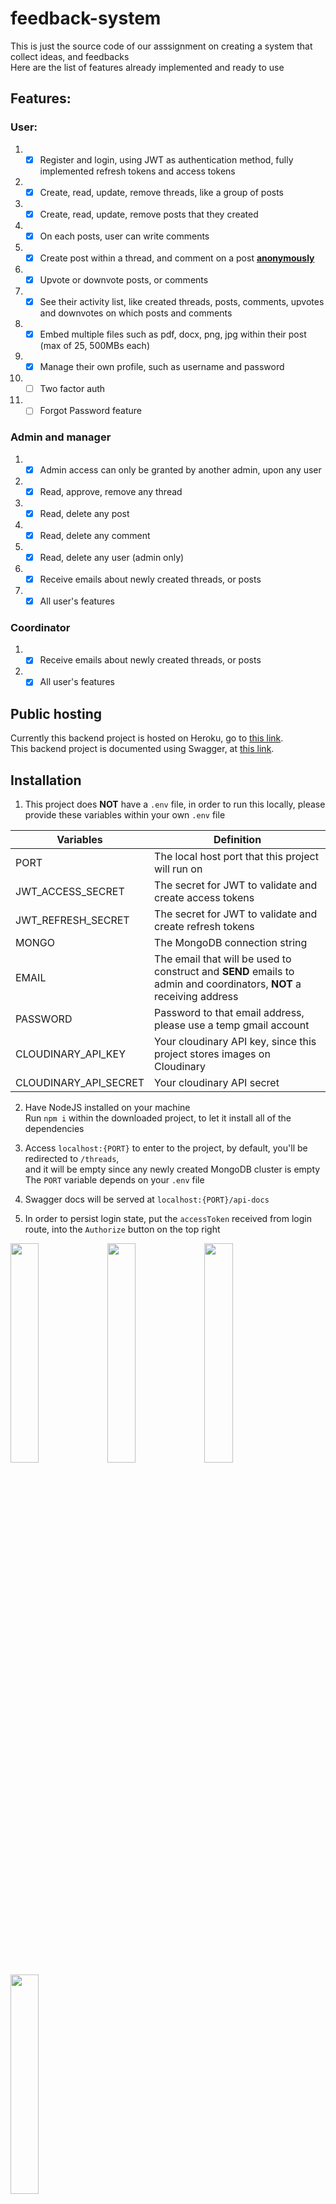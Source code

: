 # feedback-system
This is just the source code of our asssignment on creating a system that collect ideas, and feedbacks\
Here are the list of features already implemented and ready to use

## Features:

### User:
1. - [x] Register and login, using JWT as authentication method, fully implemented refresh tokens and access tokens
2. - [x] Create, read, update, remove threads, like a group of posts
3. - [x] Create, read, update, remove posts that they created
4. - [x] On each posts, user can write comments
5. - [x] Create post within a thread, and comment on a post **<ins>anonymously</ins>**
6. - [x] Upvote or downvote posts, or comments
7. - [x] See their activity list, like created threads, posts, comments, upvotes and downvotes on which posts and comments 
8. - [x] Embed multiple files such as pdf, docx, png, jpg within their post (max of 25, 500MBs each)
9. - [x] Manage their own profile, such as username and password
10. - [ ] Two factor auth
11. - [ ] Forgot Password feature 

### Admin and manager
1. - [x] Admin access can only be granted by another admin, upon any user
2. - [x] Read, approve, remove any thread
3. - [x] Read, delete any post
4. - [x] Read, delete any comment
5. - [x] Read, delete any user (admin only)
6. - [x] Receive emails about newly created threads, or posts
7. - [x] All user's features

### Coordinator
1. - [x] Receive emails about newly created threads, or posts
2. - [x] All user's features

## Public hosting
Currently this backend project is hosted on Heroku, go to [this link](https://feedback-system-backend.herokuapp.com/).\
This backend project is documented using Swagger, at [this link](https://feedback-system-backend.herokuapp.com/api-docs). 

## Installation
1. This project does **NOT** have a `.env` file, in order to run this locally, please provide these variables within your own `.env` file

|Variables|Definition|
|--|--|
|PORT|The local host port that this project will run on|
|JWT_ACCESS_SECRET|The secret for JWT to validate and create access tokens|
|JWT_REFRESH_SECRET|The secret for JWT to validate and create refresh tokens|
|MONGO|The MongoDB connection string|
|EMAIL|The email that will be used to construct and **SEND** emails to admin and coordinators, **NOT** a receiving address |
|PASSWORD|Password to that email address, please use a temp gmail account|
|CLOUDINARY_API_KEY|Your cloudinary API key, since this project stores images on Cloudinary|
|CLOUDINARY_API_SECRET|Your cloudinary API secret|

2. Have NodeJS installed on your machine\
Run `npm i` within the downloaded project, to let it install all of the dependencies

3. Access `localhost:{PORT}` to enter to the project, by default, you'll be redirected to `/threads`, \
and it will be empty since any newly created MongoDB cluster is empty \
The `PORT` variable depends on your `.env` file

4. Swagger docs will be served at `localhost:{PORT}/api-docs`
5. In order to persist login state, put the `accessToken` received from login route, into the `Authorize` button on the top right 
<img src="https://res.cloudinary.com/feedback-system-app-storage-backend/image/upload/v1648803508/2022-04-01_3.51.30_PM_p7cdnc.png" width="30%" height="30%"/>
<img src="https://res.cloudinary.com/feedback-system-app-storage-backend/image/upload/v1648803508/2022-04-01_3.52.33_PM_ebpkfm.png" width="30%" height="30%"/>
<img src="https://res.cloudinary.com/feedback-system-app-storage-backend/image/upload/v1648803508/2022-04-01_3.52.45_PM_pgjkx2.png" width="30%" height="30%"/>
<img src="https://res.cloudinary.com/feedback-system-app-storage-backend/image/upload/v1648803795/2022-04-01_3.52.56_PM_kbux3u.png" width="30%" height="30%"/>

6. You're now good to go! 🥳

